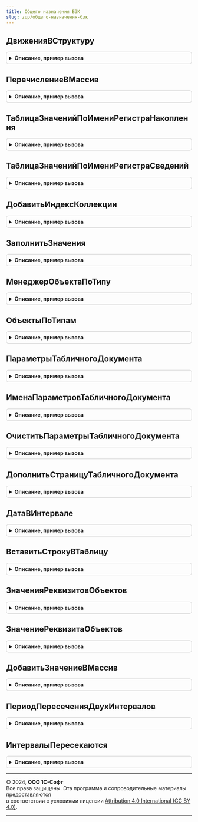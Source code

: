 ```yaml
---
title: Общего назначения БЗК
slug: zup/общего-назначения-бзк
---
```



## ДвиженияВСтруктуру
<details style="margin: 1em 0; padding: 0.5em; border: 1px solid #ccc; border-radius: 6px;">

<summary style="font-weight: bold; cursor: pointer;">Описание, пример вызова</summary>

```bsl

////////////////////////////////////////////////////////////////////////////////
// Функции для работы с прикладными типами и коллекциями значений.

// Преобразует коллекцию движений в структуру.
//
// Параметры:
//  Движения - КоллекцияДвижений, Структура - исходная коллекция движений документа.
//
// Возвращаемое значение:
//  Структура - движения в виде структуры.
//
Функция ДвиженияВСтруктуру(Движения) Экспорт
```

Пример вызова
```bsl
Результат = ОбщегоНазначенияБЗК.ДвиженияВСтруктуру(Движения) 
```
</details>

## ПеречислениеВМассив
<details style="margin: 1em 0; padding: 0.5em; border: 1px solid #ccc; border-radius: 6px;">

<summary style="font-weight: bold; cursor: pointer;">Описание, пример вызова</summary>

```bsl

// Помещает значения перечисления в массив.
//
// Параметры:
//  Перечисление     - ПеречислениеМенеджер        - исходное перечисление.
//	ИсключаяЗначения - Массив, ФиксированныйМассив - значения перечисления, не включаемые в результат.
//
// Возвращаемое значение:
//  Массив - массив элементов типа ПеречислениеСсылка.
//
Функция ПеречислениеВМассив(Перечисление, Знач ИсключаяЗначения = Неопределено) Экспорт
```

Пример вызова
```bsl
Результат = ОбщегоНазначенияБЗК.ПеречислениеВМассив(Перечисление, ИсключаяЗначения);
```
</details>

## ТаблицаЗначенийПоИмениРегистраНакопления
<details style="margin: 1em 0; padding: 0.5em; border: 1px solid #ccc; border-radius: 6px;">

<summary style="font-weight: bold; cursor: pointer;">Описание, пример вызова</summary>

```bsl

// Возвращает таблицу значений с колонками, соответствующими структуре регистра накопления
// Параметры
//		ИмяРегистра - Строка, имя регистра накопления.
//
// Возвращаемое значение:
//   Таблица значений
//
Функция ТаблицаЗначенийПоИмениРегистраНакопления(ИмяРегистра) Экспорт
```

Пример вызова
```bsl
Результат = ОбщегоНазначенияБЗК.ТаблицаЗначенийПоИмениРегистраНакопления(ИмяРегистра) 
```
</details>

## ТаблицаЗначенийПоИмениРегистраСведений
<details style="margin: 1em 0; padding: 0.5em; border: 1px solid #ccc; border-radius: 6px;">

<summary style="font-weight: bold; cursor: pointer;">Описание, пример вызова</summary>

```bsl

// Возвращает таблицу значений с колонками, соответствующими структуре регистра сведений
//
// Параметры:
//	ИмяРегистра - Строка, имя регистра сведений.
//
// Возвращаемое значение:
//   Таблица значений
//
Функция ТаблицаЗначенийПоИмениРегистраСведений(ИмяРегистра) Экспорт
```

Пример вызова
```bsl
Результат = ОбщегоНазначенияБЗК.ТаблицаЗначенийПоИмениРегистраСведений(ИмяРегистра) 
```
</details>

## ДобавитьИндексКоллекции
<details style="margin: 1em 0; padding: 0.5em; border: 1px solid #ccc; border-radius: 6px;">

<summary style="font-weight: bold; cursor: pointer;">Описание, пример вызова</summary>

```bsl

// Добавляет индекс таблицы значений, если такого индекса еще нет.
// см. также ТаблицаЗначений.Индексы.Добавить()
//
// Параметры:
//  Коллекция - ТаблицаЗначений - Коллекция, в которую будет добавлен индекс.
//	Колонки   - Строка          - Строковое описание колонок индекса в виде: "Колонка1, Колонка2...".
//
// Возвращаемое значение:
//  ИндексКоллекции - добавленный индекс. Если индекс не добавлялся - Неопределено.
//
Функция ДобавитьИндексКоллекции(Коллекция, Знач Колонки) Экспорт
```

Пример вызова
```bsl
Результат = ОбщегоНазначенияБЗК.ДобавитьИндексКоллекции(Коллекция, Колонки) 
```
</details>

## ЗаполнитьЗначения
<details style="margin: 1em 0; padding: 0.5em; border: 1px solid #ccc; border-radius: 6px;">

<summary style="font-weight: bold; cursor: pointer;">Описание, пример вызова</summary>

```bsl

// Заполняет все строки коллекции указанным значением.
// Доступна для коллекций, имеющих методы Выгрузить и ЗагрузитьКолонку.
//
// Параметры:
//  КоллекцияСтрок - ТабличнаяЧасть,
//                   РегистрСведенийНаборЗаписей,
//                   РегистрНакопленияНаборЗаписей,
//                   РегистрРасчетаНаборЗаписей  - коллекция, колонки которых нужно заполнить.
//                   А так же другие объекты, для которых доступны операции Выгрузить и ЗагрузитьКолонку.
//  Значение - Произвольный - значение, которым необходимо заполнить строки таблицы..
//  Колонки  - Строка       - список имен колонок, разделенных запятыми,
//                            по которым производится заполнение строк таблицы значений.
//
Процедура ЗаполнитьЗначения(КоллекцияСтрок, Знач Значение, Знач Колонки = Неопределено) Экспорт
```

Пример вызова
```bsl
ОбщегоНазначенияБЗК.ЗаполнитьЗначения(КоллекцияСтрок, Значение, Колонки);
```
</details>

## МенеджерОбъектаПоТипу
<details style="margin: 1em 0; padding: 0.5em; border: 1px solid #ccc; border-radius: 6px;">

<summary style="font-weight: bold; cursor: pointer;">Описание, пример вызова</summary>

```bsl

////////////////////////////////////////////////////////////////////////////////
// Функции для работы с типами, объектами метаданных и их строковыми представлениями.

// Возвращает менеджер объекта по типу.
// Ограничение: не обрабатываются точки маршрутов бизнес-процессов.
// См. так же МенеджерОбъектаПоПолномуИмени.
//
// Параметры:
//  Тип - Тип - тип объекта, менеджер которого требуется получить.
//
// Возвращаемое значение:
//  СправочникМенеджер, ДокументМенеджер, ОбработкаМенеджер, РегистрСведенийМенеджер - менеджер объекта.
//
// Пример:
//  МенеджерСправочника = ОбщегоНазначения.МенеджерОбъектаПоТипу(ТипЗнч(Ссылка));
//  ПустаяСсылка = МенеджерСправочника.ПустаяСсылка();
//
Функция МенеджерОбъектаПоТипу(Тип) Экспорт
```

Пример вызова
```bsl
Результат = ОбщегоНазначенияБЗК.МенеджерОбъектаПоТипу(Тип) 
```
</details>

## ОбъектыПоТипам
<details style="margin: 1em 0; padding: 0.5em; border: 1px solid #ccc; border-radius: 6px;">

<summary style="font-weight: bold; cursor: pointer;">Описание, пример вызова</summary>

```bsl

// Возвращает объекты, сгруппированные по их типам.
//
// Параметры:
//  Объекты - Массив - объекты, которые необходимо сгруппировать.
//
// Возвращаемое значение:
//  Соответствие - в ключе тип, в значении массив объектов этого типа.
//
Функция ОбъектыПоТипам(Объекты) Экспорт
```

Пример вызова
```bsl
Результат = ОбщегоНазначенияБЗК.ОбъектыПоТипам(Объекты) 
```
</details>

## ПараметрыТабличногоДокумента
<details style="margin: 1em 0; padding: 0.5em; border: 1px solid #ccc; border-radius: 6px;">

<summary style="font-weight: bold; cursor: pointer;">Описание, пример вызова</summary>

```bsl

////////////////////////////////////////////////////////////////////////////////
// Функции для работы с табличными документами.

// Возвращает структуру параметров табличного документа
//
// Параметры:
//  ТабличныйДокумент - ТабличныйДокумент - табличный документ, параметры которого будут получены.
//
// Возвращаемое значение:
//  Структура - ключ соответствует имени параметра, значение - Неопределено.
//
Функция ПараметрыТабличногоДокумента(ТабличныйДокумент) Экспорт
```

Пример вызова
```bsl
Результат = ОбщегоНазначенияБЗК.ПараметрыТабличногоДокумента(ТабличныйДокумент) 
```
</details>

## ИменаПараметровТабличногоДокумента
<details style="margin: 1em 0; padding: 0.5em; border: 1px solid #ccc; border-radius: 6px;">

<summary style="font-weight: bold; cursor: pointer;">Описание, пример вызова</summary>

```bsl

// Возвращает имена параметров табличного документа
//
// Параметры:
//  ТабличныйДокумент - ТабличныйДокумент - табличный документ, параметры которого будут получены.
//
// Возвращаемое значение:
//  Массив - имена параметров.
//
Функция ИменаПараметровТабличногоДокумента(ТабличныйДокумент) Экспорт
```

Пример вызова
```bsl
Результат = ОбщегоНазначенияБЗК.ИменаПараметровТабличногоДокумента(ТабличныйДокумент) 
```
</details>

## ОчиститьПараметрыТабличногоДокумента
<details style="margin: 1em 0; padding: 0.5em; border: 1px solid #ccc; border-radius: 6px;">

<summary style="font-weight: bold; cursor: pointer;">Описание, пример вызова</summary>

```bsl

// Очищает параметры табличного документа
//
// Параметры:
//  ТабличныйДокумент - ТабличныйДокумент - табличный документ, параметры которого будут очищены.
//
Процедура ОчиститьПараметрыТабличногоДокумента(ТабличныйДокумент) Экспорт
```

Пример вызова
```bsl
ОбщегоНазначенияБЗК.ОчиститьПараметрыТабличногоДокумента(ТабличныйДокумент) 
```
</details>

## ДополнитьСтраницуТабличногоДокумента
<details style="margin: 1em 0; padding: 0.5em; border: 1px solid #ccc; border-radius: 6px;">

<summary style="font-weight: bold; cursor: pointer;">Описание, пример вызова</summary>

```bsl

// Дополняет табличный документ переданной строкой до конца страницы так,
// чтобы на странице уместился указанный подвал.
//
// Параметры:
//  ТабДокумент - ТабличныйДокумент - дополняемый табличный документ.
//  Строка      - ТабличныйДокумент - строка, которой дополняется документ.
//  Подвал      - Массив, ТабличныйДокумент - подвал, которым должна закончиться страница.
//
// Возвращаемое значение:
//   Число   - количество добавленных строк.
//
Функция ДополнитьСтраницуТабличногоДокумента(ТабличныйДокумент, Строка, Подвал = Неопределено) Экспорт
```

Пример вызова
```bsl
Результат = ОбщегоНазначенияБЗК.ДополнитьСтраницуТабличногоДокумента(ТабличныйДокумент, Строка, Подвал);
```
</details>

## ДатаВИнтервале
<details style="margin: 1em 0; padding: 0.5em; border: 1px solid #ccc; border-radius: 6px;">

<summary style="font-weight: bold; cursor: pointer;">Описание, пример вызова</summary>

```bsl

// Проверяет вхождение даты в интервал
//
// Параметры:
// 	ПроверяемаяДата - Дата - проверяемая дата
// 	ДатаНачалаИнтервала - Дата - дата начала интервала
// 	ДатаОкончанияИнтервала - Дата - дата окончания интервала
// 	ВключатьГраницы - Булево - определят необходимость учета границ интервала при проверке
// Возвращаемое значение:
// 	Булево
//
Функция ДатаВИнтервале(ПроверяемаяДата, ДатаНачалаИнтервала, ДатаОкончанияИнтервала, ВключатьГраницы = Истина) Экспорт
```

Пример вызова
```bsl
Результат = ОбщегоНазначенияБЗК.ДатаВИнтервале(ПроверяемаяДата, ДатаНачалаИнтервала, ДатаОкончанияИнтервала, ВключатьГраницы);
```
</details>

## ВставитьСтрокуВТаблицу
<details style="margin: 1em 0; padding: 0.5em; border: 1px solid #ccc; border-radius: 6px;">

<summary style="font-weight: bold; cursor: pointer;">Описание, пример вызова</summary>

```bsl

// Вставляет элемент в заданную позицию таблицы.
//
// Параметры:
// 	Таблица - ТаблицаЗначений, ТабличнаяЧасть, ДанныеФормыКоллекция - любая таблица, имеющая методы Вставить и Добавить.
// 	ИндексСтроки     - Число        - Индекс вставляемой строки.
// 	                                  Необязательный. Если не указан, строка будет добавлена в конец таблицы.
// 	ШаблонЗаполнения - Произвольный - Значения свойств данного объекта будут установлены
// 	                                  в соответствующие свойства новой строки.
// 	                                  Значение данного параметра не может быть следующих типов:
// 	                                  Неопределено, Null, Число, Строка, Дата, Булево.
// Возвращаемое значение:
// 	СтрокаТаблицыЗначений, СтрокаТабличнойЧасти, ДанныеФормыЭлементКоллекции - добавленная строка таблицы.
//
Функция ВставитьСтрокуВТаблицу(Таблица, Индекс = Неопределено, ШаблонЗаполнения = Неопределено) Экспорт
```

Пример вызова
```bsl
Результат = ОбщегоНазначенияБЗК.ВставитьСтрокуВТаблицу(Таблица, Индекс, ШаблонЗаполнения);
```
</details>

## ЗначенияРеквизитовОбъектов
<details style="margin: 1em 0; padding: 0.5em; border: 1px solid #ccc; border-radius: 6px;">

<summary style="font-weight: bold; cursor: pointer;">Описание, пример вызова</summary>

```bsl

// Устарела. Следует использовать ОбщегоНазначения.ЗначенияРеквизитовОбъектов.
// Значения реквизитов, прочитанные из информационной базы для нескольких объектов.
//
//  Если необходимо зачитать реквизит независимо от прав текущего пользователя,
//  то следует использовать предварительный переход в привилегированный режим.
//
// Параметры:
//  Ссылки      - Массив - ссылки на объекты, значения реквизитов которых нужно получить.
//                         Если массив пуст, то результатом будет пустое соответствие.
//  Реквизиты   - Строка - имена реквизитов, перечисленные через запятую,
//                         в формате требований к свойствам структуры.
//                         Например, "Код, Наименование, Родитель".
//  Разрешенные - Булево - если Истина, то будут получены реквизиты объектов, доступные по правам пользователя;
//                       - если Ложь, то возникнет исключение при отсутствии прав на объект или реквизит.
//
// Возвращаемое значение:
//  Соответствие - список объектов и значений их реквизитов:
//   * Ключ - ЛюбаяСсылка - ссылка на объект;
//   * Значение - Структура - значения реквизитов:
//    ** Ключ - Строка - имя реквизита;
//    ** Значение - Произвольный - значение реквизита.
//
Функция ЗначенияРеквизитовОбъектов(Ссылки, Знач Реквизиты, Разрешенные = Ложь) Экспорт
```

Пример вызова
```bsl
Результат = ОбщегоНазначенияБЗК.ЗначенияРеквизитовОбъектов(Ссылки, Реквизиты, Разрешенные);
```
</details>

## ЗначениеРеквизитаОбъектов
<details style="margin: 1em 0; padding: 0.5em; border: 1px solid #ccc; border-radius: 6px;">

<summary style="font-weight: bold; cursor: pointer;">Описание, пример вызова</summary>

```bsl

// Устарела. Следует использовать ОбщегоНазначения.ЗначениеРеквизитаОбъектов.
// Значения реквизита, прочитанного из информационной базы для нескольких объектов.
//
//  Если необходимо зачитать реквизит независимо от прав текущего пользователя,
//  то следует использовать предварительный переход в привилегированный режим.
//
// Параметры:
//  Ссылки      - Массив - ссылки на объекты, значения реквизита которых нужно получить.
//                         Если массив пуст, то результатом будет пустое соответствие.
//  Реквизиты   - Строка - имя реквизита.
//  Разрешенные - Булево - если Истина, то будут получены реквизиты объектов, доступные по правам пользователя;
//                       - если Ложь, то возникнет исключение при отсутствии прав на объект или реквизит.
//
// Возвращаемое значение:
//  Соответствие - Ключ - ссылка на объект, Значение - значение прочитанного реквизита.
//      * Ключ     - ссылка на объект,
//      * Значение - значение прочитанного реквизита.
//
Функция ЗначениеРеквизитаОбъектов(Ссылки, Знач Реквизит, Разрешенные = Ложь) Экспорт
```

Пример вызова
```bsl
Результат = ОбщегоНазначенияБЗК.ЗначениеРеквизитаОбъектов(Ссылки, Реквизит, Разрешенные);
```
</details>

## ДобавитьЗначениеВМассив
<details style="margin: 1em 0; padding: 0.5em; border: 1px solid #ccc; border-radius: 6px;">

<summary style="font-weight: bold; cursor: pointer;">Описание, пример вызова</summary>

```bsl

// Добавляет значение в массив, если его нет в массиве
//
// Параметры:
//		Массив - Массив, в который требуется добавить значение
//		Значение - Значение, которое добавляется в массив
//
Процедура ДобавитьЗначениеВМассив(Массив, Значение) Экспорт
```

Пример вызова
```bsl
ОбщегоНазначенияБЗК.ДобавитьЗначениеВМассив(Массив, Значение) 
```
</details>

## ПериодПересеченияДвухИнтервалов
<details style="margin: 1em 0; padding: 0.5em; border: 1px solid #ccc; border-radius: 6px;">

<summary style="font-weight: bold; cursor: pointer;">Описание, пример вызова</summary>

```bsl

// Возвращает период пересечения
//
// Параметры:
//  ДатаНачалаПервогоИнтервала     - Дата  - дата начала первого интервала.
//  ДатаОкончанияПервогоИнтервала  - Дата  - дата окончания первого интервала.
//  ДатаНачалаВторогоИнтервала     - Дата  - дата начала второго интервала.
//  ДатаОкончанияВторогоИнтервала  - Дата  - дата окончания второго интервала.
//
// Возвращаемое значение:
//  Структура - структура с периодом пересечения двух периодов
//		* ДатаНачала     - Дата - начало периода пересечения.
//		* ДатаОкончания  - Дата - окончание периода пересечения.
//
Функция ПериодПересеченияДвухИнтервалов(ДатаНачалаПервогоИнтервала, ДатаОкончанияПервогоИнтервала, Экспорт
```

Пример вызова
```bsl
Результат = ОбщегоНазначенияБЗК.ПериодПересеченияДвухИнтервалов(ДатаНачалаПервогоИнтервала, ДатаОкончанияПервогоИнтервала, );
```
</details>

## ИнтервалыПересекаются
<details style="margin: 1em 0; padding: 0.5em; border: 1px solid #ccc; border-radius: 6px;">

<summary style="font-weight: bold; cursor: pointer;">Описание, пример вызова</summary>

```bsl

// Проверяет пересекаются ли интервалы
//
// Параметры:
//  ДатаНачалаПервогоИнтервала     - Дата  - дата начала первого интервала.
//  ДатаОкончанияПервогоИнтервала  - Дата  - дата окончания первого интервала.
//  ДатаНачалаВторогоИнтервала     - Дата  - дата начала второго интервала.
//  ДатаОкончанияВторогоИнтервала  - Дата  - дата окончания второго интервала.
//
// Возвращаемое значение:
//  Булево - истина, если интервалы пересекаются, ложь, если не пересекаются.
//
Функция ИнтервалыПересекаются(ДатаНачалаПервогоИнтервала, ДатаОкончанияПервогоИнтервала, Экспорт
```

Пример вызова
```bsl
Результат = ОбщегоНазначенияБЗК.ИнтервалыПересекаются(ДатаНачалаПервогоИнтервала, ДатаОкончанияПервогоИнтервала, );
```
</details>

---

© 2024, **ООО 1С-Софт**  
Все права защищены. Эта программа и сопроводительные материалы предоставляются  
в соответствии с условиями лицензии [Attribution 4.0 International (CC BY 4.0)](https://creativecommons.org/licenses/by/4.0/legalcode).

---
